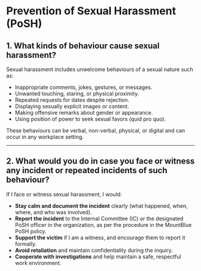 # Prevention of Sexual Harassment (PoSH)

## 1. What kinds of behaviour cause sexual harassment?

Sexual harassment includes unwelcome behaviours of a sexual nature such as:

- Inappropriate comments, jokes, gestures, or messages.
- Unwanted touching, staring, or physical proximity.
- Repeated requests for dates despite rejection.
- Displaying sexually explicit images or content.
- Making offensive remarks about gender or appearance.
- Using position of power to seek sexual favors (quid pro quo).

These behaviours can be verbal, non-verbal, physical, or digital and can occur in any workplace setting.

---

## 2. What would you do in case you face or witness any incident or repeated incidents of such behaviour?

If I face or witness sexual harassment, I would:

- **Stay calm and document the incident** clearly (what happened, when, where, and who was involved).
- **Report the incident** to the Internal Committee (IC) or the designated PoSH officer in the organization, as per the procedure in the MountBlue PoSH policy.
- **Support the victim** if I am a witness, and encourage them to report it formally.
- **Avoid retaliation** and maintain confidentiality during the inquiry.
- **Cooperate with investigations** and help maintain a safe, respectful work environment.
